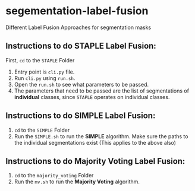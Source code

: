 # segementation-label-fusion
Different Label Fusion Approaches for segmentation masks 
## Instructions to do STAPLE Label Fusion:
First, `cd` to the `STAPLE` Folder
1. Entry point is `cli.py` file. 
2. Run `cli.py` using `run.sh`.
3. Open the `run.sh` to see what parameters to be passed.
4. The parameters that need to be passed are the list of segmentations of **individual** classes, since `STAPLE` operates on individual classes.

## Instructions to do SIMPLE Label Fusion:
1. `cd` to the `SIMPLE` Folder
2. Run the `SIMPLE.sh` to run the **SIMPLE** algorithm. Make sure the paths to the individual segmentations exist (This applies to the above also)

## Instructions to do Majority Voting Label Fusion:
1. `cd` to the `majority_voting` Folder
2. Run the `mv.sh` to run the **Majority Voting** algorithm.

